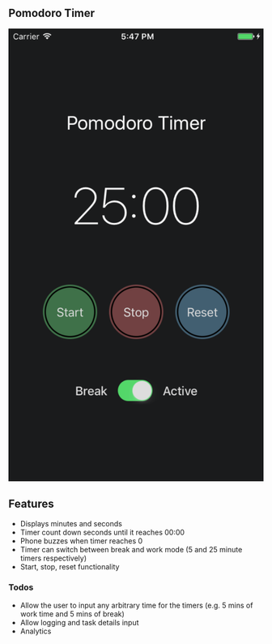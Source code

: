 ## Pomodoro Timer

![screenshot](app-screenshot.jpg)

## Features
- Displays minutes and seconds
- Timer count down seconds until it reaches 00:00
- Phone buzzes when timer reaches 0
- Timer can switch between break and work mode (5 and 25 minute timers respectively)
- Start, stop, reset functionality

### Todos
- Allow the user to input any arbitrary time for the timers (e.g. 5 mins of work time and 5 mins of break)
- Allow logging and task details input
- Analytics
